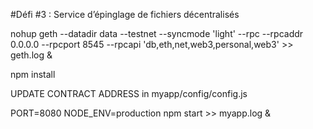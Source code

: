 #Défi #3 : Service d’épinglage de fichiers décentralisés
 

nohup geth  --datadir data --testnet --syncmode 'light' --rpc  --rpcaddr 0.0.0.0 --rpcport 8545 --rpcapi 'db,eth,net,web3,personal,web3' >> geth.log &


 
npm install<br>

UPDATE CONTRACT ADDRESS in myapp/config/config.js

PORT=8080 NODE_ENV=production  npm start >> myapp.log &


